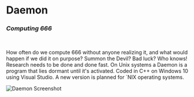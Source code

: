 # Daemon
### *Computing 666*
<br>

How often do we compute 666 without anyone realizing it, and what would happen if we did it on purpose? Summon the Devil? Bad luck? Who knows!  Research needs to be done and done fast. On Unix systems a Daemon is a program that lies dormant until it's activated. Coded in C++ on Windows 10 using Visual Studio.  A new version is planned for `NIX operating systems. 

![Daemon Screenshot](https://github.com/powercrypt/Daemon/blob/master/Daemon.png)

